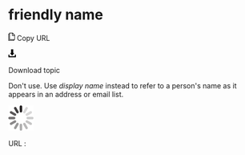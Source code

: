 # friendly name

![Copy URL](media/friendly-name/Copy.png)
Copy URL

![Download](media/friendly-name/Download.png)

Download topic

Don't use. Use *display name* instead to refer to a person's name as it appears in an address or email list.

![In progress](media/friendly-name/activity-large.gif)

URL :
